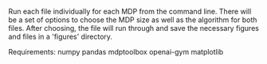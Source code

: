 Run each file individually for each MDP from the command line. There will be a set of options to choose the MDP size as well as the algorithm for both files. After choosing, the file will run through and save the necessary figures and files in a 'figures' directory. 

Requirements:
  numpy
  pandas
  mdptoolbox
  openai-gym
  matplotlib
